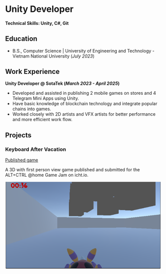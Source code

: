 # Unity Developer

#### Technical Skills: Unity, C#, Git

## Education
- B.S., Computer Science | University of Engineering and Technology - Vietnam National University (_July 2023_)

## Work Experience
**Unity Developer @ SotaTek (_March 2023 - April 2025_)**
- Developed and assisted in publishing 2 mobile games on stores and 4 Telegram Mini Apps using Unity. 
- Have basic knowledge of blockchain technology and integrate popular chains into games.
- Worked closely with 2D artists and VFX artists for better performance and more efficient work flow.

## Projects
### Keyboard After Vacation
[Published game](https://tranthanhtra.itch.io/keyboard-after-a-vacation)

A 3D with first person view game published and submitted for the ALT+CTRL @home Game Jam on icht.io.


![Keyboard](/assets/keyboard.PNG)


